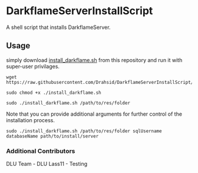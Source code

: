# DarkflameServerInstallScript
A shell script that installs DarkflameServer.

## Usage
simply download [install_darkflame.sh](install_darkflame.sh) from this repository and run it with super-user privilages.

```shell
wget https://raw.githubusercontent.com/Drahsid/DarkflameServerInstallScript/master/install_darkflame.sh

sudo chmod +x ./install_darkflame.sh

sudo ./install_darkflame.sh /path/to/res/folder
```

Note that you can provide additional arguments for further control of the installation process.

```
sudo ./install_darkflame.sh /path/to/res/folder sqlUsername databaseName path/to/install/server
```

### Additional Contributors
DLU Team - DLU
Lass11 - Testing
